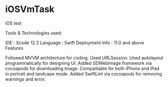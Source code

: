# iOSVmTask
iOS test

Tools & Technologies used:

IDE : Xcode 12.2
Language : Swift
Deployment Info : 11.0 and above
Features

Followed MVVM architecture for coding.
Used URLSession.
Used autolayout programmatically for designing UI.
Added SDWebImage framework via cocoapods for downloading Image.
Compaitiable for both iPhone and iPad in portrait and landcape mode.
Added SwiftLint via cocoapods for removing warnings and error.
